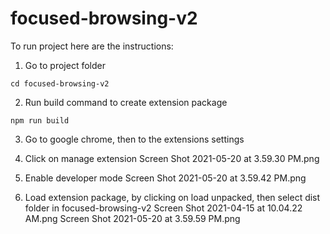 # focused-browsing-v2
To run project here are the instructions:

1. Go to project folder
```
cd focused-browsing-v2
```

2. Run build command to create extension package
```
npm run build
```

3. Go to google chrome, then to the extensions settings

4. Click on manage extension 
    Screen Shot 2021-05-20 at 3.59.30 PM.png

5. Enable developer mode
    Screen Shot 2021-05-20 at 3.59.42 PM.png    

6. Load extension package, by clicking on load unpacked, then select dist folder in focused-browsing-v2
    Screen Shot 2021-04-15 at 10.04.22 AM.png
    Screen Shot 2021-05-20 at 3.59.59 PM.png


